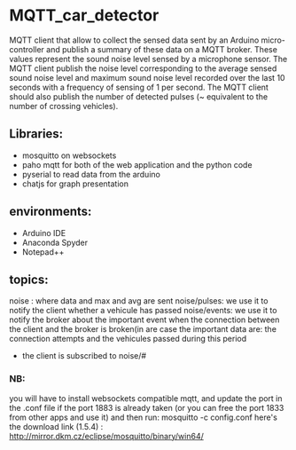 # MQTT_car_detector
MQTT client that allow to collect the sensed data sent by an Arduino micro-controller and publish a summary of these data on a MQTT broker. These values represent the sound noise level sensed by a microphone sensor. The MQTT client publish the noise level corresponding to the average sensed sound noise level and maximum sound noise level recorded over the last 10 seconds with a frequency of sensing of 1 per second. The MQTT client should also publish the number of detected pulses (~ equivalent to the number of crossing vehicles). 

## Libraries:
- mosquitto on websockets
- paho mqtt for both of the web application and the python code
- pyserial to read data from the arduino
- chatjs for graph presentation

## environments:
- Arduino IDE
- Anaconda Spyder
- Notepad++

## topics:
noise : where data and max and avg are sent
noise/pulses: we use it to notify the client whether  a vehicule has passed
noise/events: we use it to notify the broker about the important event when the connection between
the client and the broker is broken(in are case the important data are: the connection attempts and the vehicules passed during this period

- the client is subscribed to noise/#

### NB: 
you will have to install websockets compatible mqtt, and update the port in the .conf
file if the port 1883 is already taken (or you can free the port 1833 from other apps and use it) 
and then run: mosquitto -c config.conf
here's the download link (1.5.4) : http://mirror.dkm.cz/eclipse/mosquitto/binary/win64/
